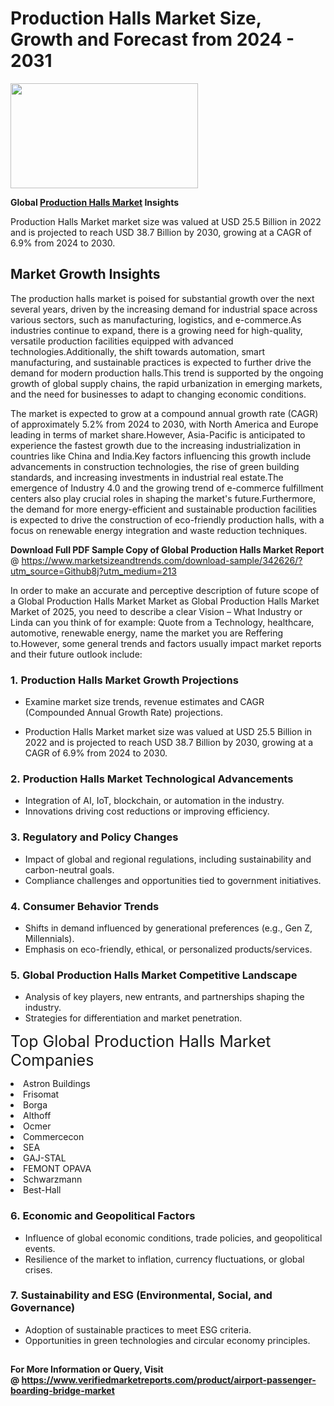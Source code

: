 <H1>Production Halls Market Size, Growth and Forecast from 2024 - 2031</H1><img class="aligncenter size-medium wp-image-584254" src="https://thirdeyenews.in/wp-content/uploads/2024/09/Global-Market-Research-300x168.jpeg" alt="" width="300" height="168" /><p><strong>Global&nbsp;<a href="https://www.marketsizeandtrends.com/download-sample/342626/?utm_source=Github8j?utm_medium=213">Production Halls Market</a> Insights</strong></p><p>Production Halls Market market size was valued at USD 25.5 Billion in 2022 and is projected to reach USD 38.7 Billion by 2030, growing at a CAGR of 6.9% from 2024 to 2030.</p><p><h2>Market Growth Insights</h2> <p>The production halls market is poised for substantial growth over the next several years, driven by the increasing demand for industrial space across various sectors, such as manufacturing, logistics, and e-commerce.As industries continue to expand, there is a growing need for high-quality, versatile production facilities equipped with advanced technologies.Additionally, the shift towards automation, smart manufacturing, and sustainable practices is expected to further drive the demand for modern production halls.This trend is supported by the ongoing growth of global supply chains, the rapid urbanization in emerging markets, and the need for businesses to adapt to changing economic conditions.</p> <p>The market is expected to grow at a compound annual growth rate (CAGR) of approximately 5.2% from 2024 to 2030, with North America and Europe leading in terms of market share.However, Asia-Pacific is anticipated to experience the fastest growth due to the increasing industrialization in countries like China and India.Key factors influencing this growth include advancements in construction technologies, the rise of green building standards, and increasing investments in industrial real estate.The emergence of Industry 4.0 and the growing trend of e-commerce fulfillment centers also play crucial roles in shaping the market's future.Furthermore, the demand for more energy-efficient and sustainable production facilities is expected to drive the construction of eco-friendly production halls, with a focus on renewable energy integration and waste reduction techniques.</p> <p><span class=""><strong>Download Full PDF Sample Copy of Global Production Halls Market Report</strong> @ <a href="https://www.marketsizeandtrends.com/download-sample/342626/?utm_source=Github8j?utm_medium=213" target="_blank">https://www.marketsizeandtrends.com/download-sample/342626/?utm_source=Github8j?utm_medium=213</a></span></p><p>In order to make an accurate and perceptive description of future scope of a Global&nbsp;Production Halls Market Market as Global&nbsp;Production Halls Market Market of 2025, you need to describe a clear Vision &ndash; What Industry or Linda can you think of for example: Quote from a Technology, healthcare, automotive, renewable energy, name the market you are Reffering to.However, some general trends and factors usually impact market reports and their future outlook include:</p><h3>1.&nbsp;<strong>Production Halls Market Growth Projections</strong></h3><ul><li>Examine market size trends, revenue estimates and CAGR (Compounded Annual Growth Rate) projections.</li><li><p>Production Halls Market market size was valued at USD 25.5 Billion in 2022 and is projected to reach USD 38.7 Billion by 2030, growing at a CAGR of 6.9% from 2024 to 2030.</p></li></ul><h3>2.&nbsp;<strong>Production Halls Market Technological Advancements</strong></h3><ul><li>Integration of AI, IoT, blockchain, or automation in the industry.</li><li>Innovations driving cost reductions or improving efficiency.</li></ul><h3>3.&nbsp;<strong>Regulatory and Policy Changes</strong></h3><ul><li>Impact of global and regional regulations, including sustainability and carbon-neutral goals.</li><li>Compliance challenges and opportunities tied to government initiatives.</li></ul><h3>4.&nbsp;<strong>Consumer Behavior Trends</strong></h3><ul><li>Shifts in demand influenced by generational preferences (e.g., Gen Z, Millennials).</li><li>Emphasis on eco-friendly, ethical, or personalized products/services.</li></ul><h3>5.&nbsp;<strong>Global Production Halls Market Competitive Landscape</strong></h3><ul><li>Analysis of key players, new entrants, and partnerships shaping the industry.</li><li>Strategies for differentiation and market penetration.</li></ul><p data-pm-slice="1 1 []"><span style="color: inherit; font-family: inherit; font-size: 25px;">Top Global Production Halls Market Companies</span></p><div class="" data-test-id=""><p><li>Astron Buildings</li><li> Frisomat</li><li> Borga</li><li> Althoff</li><li> Ocmer</li><li> Commercecon</li><li> SEA</li><li> GAJ-STAL</li><li> FEMONT OPAVA</li><li> Schwarzmann</li><li> Best-Hall</li></p></div><h3>6.&nbsp;<strong>Economic and Geopolitical Factors</strong></h3><ul><li>Influence of global economic conditions, trade policies, and geopolitical events.</li><li>Resilience of the market to inflation, currency fluctuations, or global crises.</li></ul><h3>7.&nbsp;<strong>Sustainability and ESG (Environmental, Social, and Governance)</strong></h3><ul><li>Adoption of sustainable practices to meet ESG criteria.</li><li>Opportunities in green technologies and circular economy principles.</li></ul><h2><strong style="font-size: 14px;">For More Information or Query, Visit @&nbsp;</strong><a style="background-color: #ffffff; font-size: 14px;" href="https://www.marketsizeandtrends.com/report/production-halls-market/" target="_blank">https://www.verifiedmarketreports.com/product/airport-passenger-boarding-bridge-market</a></h2>